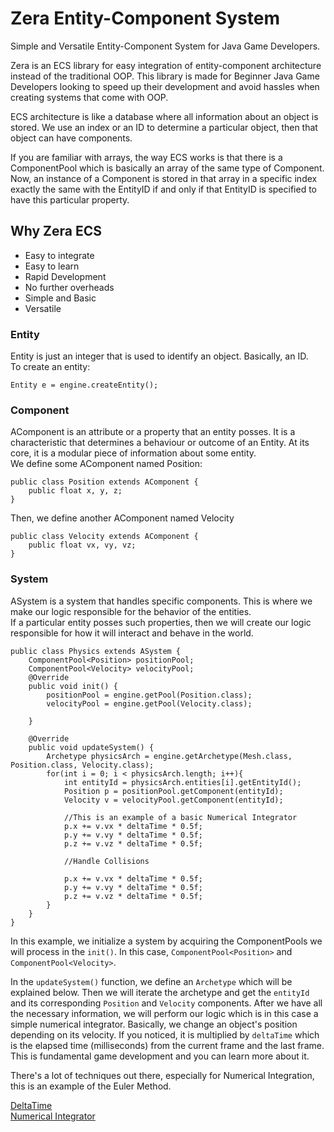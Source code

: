 # Zera Entity-Component System
Simple and Versatile Entity-Component System for Java Game Developers.

Zera is an ECS library for easy integration of entity-component architecture instead of the traditional OOP.
This library is made for Beginner Java Game Developers looking to speed up their development and 
avoid hassles when creating systems that come with OOP.

ECS architecture is like a database where all information about an object is stored.
We use an index or an ID to determine a particular object, then that object can have components.

If you are familiar with arrays, the way ECS works is that there is a ComponentPool which is basically an array of the same type of Component.
Now, an instance of a Component is stored in that array in a specific index exactly the same with the EntityID if and only if that EntityID is specified to have this particular property.

## Why Zera ECS

- Easy to integrate
- Easy to learn
- Rapid Development
- No further overheads
- Simple and Basic
- Versatile

### Entity
Entity is just an integer that is used to identify an object. Basically, an ID.\
To create an entity:
```
Entity e = engine.createEntity();
```

### Component
AComponent is an attribute or a property that an entity posses.
It is a characteristic that determines a behaviour or outcome of an Entity.
At its core, it is a modular piece of information about some entity.\
We define some AComponent named Position:
```
public class Position extends AComponent {
    public float x, y, z;
}
```

Then, we define another AComponent named Velocity

```
public class Velocity extends AComponent {
    public float vx, vy, vz;
}
```

### System
ASystem is a system that handles specific components.
This is where we make our logic responsible for the behavior of the entities.\
If a particular entity posses such properties, then we will create our logic responsible for how it will interact and behave in the world.

```
public class Physics extends ASystem {
    ComponentPool<Position> positionPool;
    ComponentPool<Velocity> velocityPool;
    @Override
    public void init() {
        positionPool = engine.getPool(Position.class);
        velocityPool = engine.getPool(Velocity.class);

    }

    @Override
    public void updateSystem() {
        Archetype physicsArch = engine.getArchetype(Mesh.class, Position.class, Velocity.class);
        for(int i = 0; i < physicsArch.length; i++){
            int entityId = physicsArch.entities[i].getEntityId();
            Position p = positionPool.getComponent(entityId);
            Velocity v = velocityPool.getComponent(entityId);

            //This is an example of a basic Numerical Integrator
            p.x += v.vx * deltaTime * 0.5f;
            p.y += v.vy * deltaTime * 0.5f;
            p.z += v.vz * deltaTime * 0.5f;

            //Handle Collisions

            p.x += v.vx * deltaTime * 0.5f;
            p.y += v.vy * deltaTime * 0.5f;
            p.z += v.vz * deltaTime * 0.5f;
        }
    }
}
```

In this example, we initialize a system by acquiring the ComponentPools we will process in the `init()`. In this case, `ComponentPool<Position>` and `ComponentPool<Velocity>`.

In the `updateSystem()` function, we define an `Archetype` which will be explained below. Then we will iterate the archetype and get the `entityId` and its corresponding `Position` and `Velocity` components.
After we have all the necessary information, we will perform our logic which is in this case a simple numerical integrator. Basically, we change an object's position depending on its velocity.
If you noticed, it is multiplied by `deltaTime` which is the elapsed time (milliseconds) from the current frame and the last frame. This is fundamental game development and you can learn more about it.

There's a lot of techniques out there, especially for Numerical Integration, this is an example of the Euler Method.

[DeltaTime](https://www.youtube.com/watch?v=yGhfUcPjXuE)\
[Numerical Integrator](https://www.youtube.com/watch?v=-GWTDhOQU6M)


